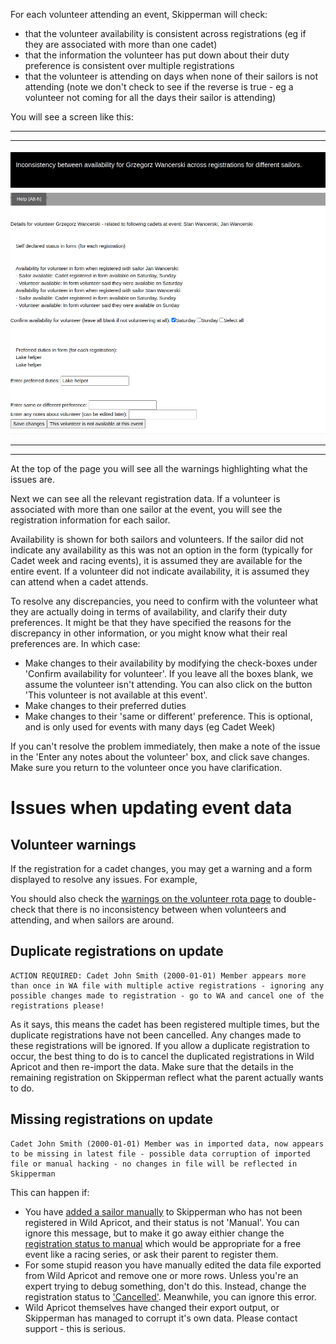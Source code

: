 
For each volunteer attending an event, Skipperman will check:

- that the volunteer availability is consistent across registrations (eg if they are associated with more than one cadet)
- that the information the volunteer has put down about their duty preference is consistent over multiple registrations
- that the volunteer is attending on days when none of their sailors is not attending (note we don't check to see if the reverse is true - eg a volunteer not coming for all the days their sailor is attending)

You will see a screen like this:

***
***
![volunteer_registration_confirm.png](/static/volunteer_registration_confirm.png)
***
***

At the top of the page you will see all the warnings highlighting what the issues are.

Next we can see all the relevant registration data. If a volunteer is associated with more than one sailor at the event, you will see the registration information for each sailor.

Availability is shown for both sailors and volunteers. If the sailor did not indicate any availability as this was not an option in the form (typically for Cadet week and racing events), it is assumed they are available for the entire event. If a volunteer did not indicate availability, it is assumed they can attend when a cadet attends.

To resolve any discrepancies, you need to confirm with the volunteer what they are actually doing in terms of availability, and clarify their duty preferences. It might be that they have specified the reasons for the discrepancy in other information, or you might know what their real preferences are. In which case:

- Make changes to their availability by modifying the check-boxes under 'Confirm availability for volunteer'. If you leave all the boxes blank, we assume the volunteer isn't attending. You can also click on the button 'This volunteer is not available at this event'.
- Make changes to their preferred duties
- Make changes to their 'same or different' preference. This is optional, and is only used for events with many days (eg Cadet Week)

If you can't resolve the problem immediately, then make a note of the issue in the 'Enter any notes about the volunteer' box, and click save changes. Make sure you return to the volunteer once you have clarification.



# Issues when updating event data

## Volunteer warnings

If the registration for a cadet changes, you may get a warning and a form displayed to resolve any issues. For example, 

You should also check the [warnings on the volunteer rota page](volunteer_rota_help.md#warnings) to double-check that there is no inconsistency between when volunteers and attending, and when sailors are around.

## Duplicate registrations on update

```
ACTION REQUIRED: Cadet John Smith (2000-01-01) Member appears more than once in WA file with multiple active registrations - ignoring any possible changes made to registration - go to WA and cancel one of the registrations please!
```

As it says, this means the cadet has been registered multiple times, but the duplicate registrations have not been cancelled. Any changes made to these registrations will be ignored. If you allow a duplicate registration to occur, the best thing to do is to cancel the duplicated registrations in Wild Apricot and then re-import the data. Make sure that the details in the remaining registration on Skipperman reflect what the parent actually wants to do.

## Missing registrations on update

```
Cadet John Smith (2000-01-01) Member was in imported data, now appears to be missing in latest file - possible data corruption of imported file or manual hacking - no changes in file will be reflected in Skipperman
```

This can happen if:

- You have [added a sailor manually](link_required.md) to Skipperman who has not been registered in Wild Apricot, and their status is not 'Manual'. You can ignore this message, but to make it go away eithier change the [registration status to manual](link_required.md) which would be appropriate for a free event like a racing series, or ask their parent to register them.
- For some stupid reason you have manually edited the data file exported from Wild Apricot and remove one or more rows. Unless you're an expert trying to debug something, don't do this. Instead, change the registration status to ['Cancelled'](link_required.md). Meanwhile, you can ignore this error.
- Wild Apricot themselves have changed their export output, or Skipperman has managed to corrupt it's own data. Please contact support - this is serious.



